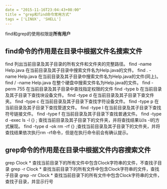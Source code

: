 ```yaml
---
date = "2015-11-16T23:04:43+08:00"
title = "grep和find命令常用方式"
tags = ['LINUX', 'SHELL']
---
```

find和grep的使用权限是**所有用户**

## find命令的作用是在目录中根据文件名搜索文件

find 列出当前目录及其子目录的所有文件和文件夹的完整路径。
find -name Help.java 在当前目录及其子目录中搜索文件名为Help.java的文件。
find . -name Help.java 在当前目录及其子目录中搜索文件名为Help.java的文件(同上)。
find / -name Help.java 在整个硬盘中搜索文件名为Help.java的文件。
find -perm 755 在当前目录及其子目录中查找指定权限的文件
find -type b 在当前目录及其子目录下查找块设备文件。
find -type d 在当前目录及其子目录下查文件夹。
find -type c 在当前目录及其子目录下查找字符设备文件。
find -type p 在当前目录及其子目录下查找管道文件。
find -type l 在当前目录及其子目录下查找符号链接文件。
find -type f 在当前目录及其子目录下查找普通文件。
find -type d -exec ls -l {} \; 查找当前目录及其子目录下的文件夹，并将查找结果以ls -l的方式展现。
find -type d -ok rm -rf {} \;查找当前目录及其子目录下的文件夹，并将查找结果依次执行rm -rf命令，但是在执行命令前会有确认提示。

## grep命令的作用是在目录中根据文件内容搜索文件

grep Clock * 查找当前目录下的所有文件中包含Clock字符串的文件，不查找子目录
grep -r Clock * 查找当前目录下的所有文件中包含Clock字符串的文件，查找子目录
grep -nr Clock * 查找当前目录下的所有文件中包含Clock字符串的文件，查找子目录，并显示行号